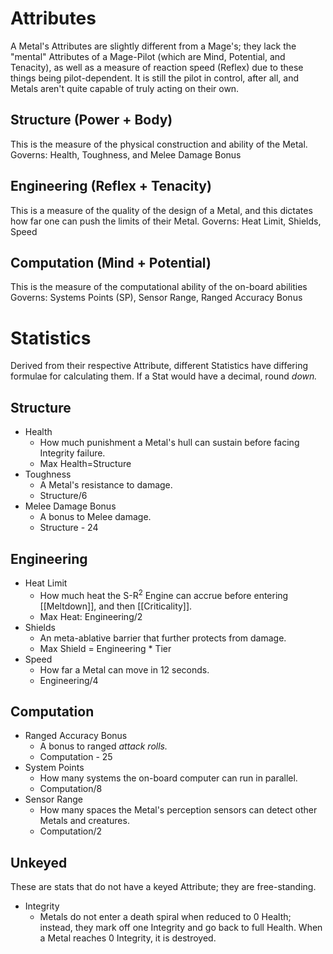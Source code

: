 # Attributes 
A Metal's Attributes are slightly different from a Mage's; they lack the "mental" Attributes of a Mage-Pilot (which are Mind, Potential, and Tenacity), as well as a measure of reaction speed (Reflex) due to these things being pilot-dependent. It is still the pilot in control, after all, and Metals aren't quite capable of truly acting on their own. 
## Structure (Power + Body)
This is the measure of the physical construction and ability of the Metal. 
Governs: Health, Toughness, and Melee Damage Bonus 
## Engineering (Reflex + Tenacity)
This is a measure of the quality of the design of a Metal, and this dictates how far one can push the limits of their Metal.
Governs: Heat Limit, Shields, Speed
## Computation (Mind + Potential)
This is the measure of the computational ability of the on-board abilities 
Governs: Systems Points (SP), Sensor Range, Ranged Accuracy Bonus
# Statistics
Derived from their respective Attribute, different Statistics have differing formulae for calculating them. If a Stat would have a decimal, round *down.*
## Structure 
- Health 
	- How much punishment a Metal's hull can sustain before facing Integrity failure.
	- Max Health=Structure
- Toughness 
	- A Metal's resistance to damage.
	- Structure/6
- Melee Damage Bonus 
	- A bonus to Melee damage. 
	- Structure - 24
## Engineering
- Heat Limit 
	- How much heat the S-R<sup>2</sup> Engine can accrue before entering [[Meltdown]], and then [[Criticality]]. 
	- Max Heat: Engineering/2
- Shields 
	- An meta-ablative barrier that further protects from damage.
	- Max Shield = Engineering * Tier
- Speed 
	- How far a Metal can move in 12 seconds. 
	- Engineering/4
## Computation  
- Ranged Accuracy Bonus
	- A bonus to ranged *attack rolls.*
	- Computation - 25
- System Points 
	- How many systems the on-board computer can run in parallel.
	- Computation/8
- Sensor Range 
	- How many spaces the Metal's perception sensors can detect other Metals and creatures.
	- Computation/2
## Unkeyed 
These are stats that do not have a keyed Attribute; they are free-standing.
- Integrity 
	- Metals do not enter a death spiral when reduced to 0 Health; instead, they mark off one Integrity and go back to full Health. When a Metal reaches 0 Integrity, it is destroyed.